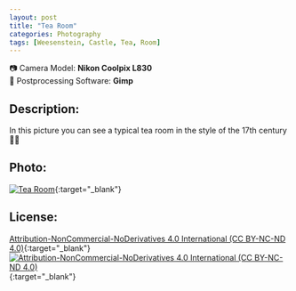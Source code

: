 ```yaml
---
layout: post
title: "Tea Room"
categories: Photography
tags: [Weesenstein, Castle, Tea, Room]
---
```

📷 Camera Model: **Nikon Coolpix L830**<br />
💾 Postprocessing Software: **Gimp**
## Description:
In this picture you can see a typical tea room in the style of the 17th century 🍵👒
## Photo:
[![Tea Room](https://live.staticflickr.com/65535/51893083630_89ec7095e5_c_d.jpg)](https://www.flickr.com/photos/mike_ravenblack/51893083630){:target="_blank"}
## License:
[Attribution-NonCommercial-NoDerivatives 4.0 International (CC BY-NC-ND 4.0)](https://creativecommons.org/licenses/by-nc-nd/4.0/){:target="_blank"} \
[![Attribution-NonCommercial-NoDerivatives 4.0 International (CC BY-NC-ND 4.0)](https://i.creativecommons.org/l/by-nc-nd/4.0/88x31.png)](http://creativecommons.org/licenses/by-nc-nd/4.0/){:target="_blank"}